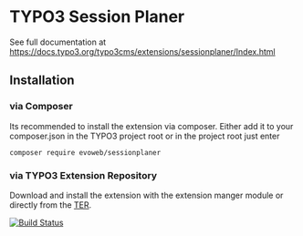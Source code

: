 TYPO3 Session Planer
====================

See full documentation at https://docs.typo3.org/typo3cms/extensions/sessionplaner/Index.html

## Installation

### via Composer

Its recommended to install the extension via composer. Either add it to your composer.json
in the TYPO3 project root or in the project root just enter

```
composer require evoweb/sessionplaner
```

### via TYPO3 Extension Repository

Download and install the extension with the extension manger module or directly from the
[TER](https://extensions.typo3.org/extension/sessionplaner/).

[![Build Status](https://travis-ci.org/evoWeb/sessionplaner.svg?branch=master)](https://travis-ci.org/evoWeb/sessionplaner)
